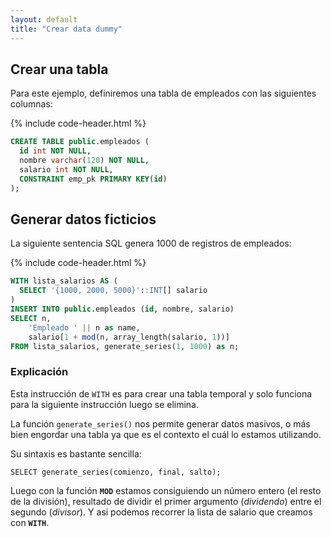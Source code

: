 ```yaml
---
layout: default
title: "Crear data dummy"
---
```


## Crear una tabla

Para este ejemplo, definiremos una tabla de empleados con las siguientes columnas:  

{% include code-header.html %}
```sql
CREATE TABLE public.empleados (
  id int NOT NULL,
  nombre varchar(120) NOT NULL,
  salario int NOT NULL,
  CONSTRAINT emp_pk PRIMARY KEY(id)
);
```

## Generar datos ficticios

La siguiente sentencia SQL genera 1000 de registros de empleados:  

{% include code-header.html %}
```sql
WITH lista_salarios AS (
  SELECT '{1000, 2000, 5000}'::INT[] salario
)
INSERT INTO public.empleados (id, nombre, salario)
SELECT n, 
	'Empleado ' || n as name, 
	salario[1 + mod(n, array_length(salario, 1))]
FROM lista_salarios, generate_series(1, 1000) as n;
```

### Explicación

Esta instrucción de `WITH` es para crear una tabla temporal y solo funciona para la siguiente instrucción luego se elimina.

La función `generate_series()` nos permite generar datos masivos, o más bien engordar una tabla ya que es el contexto el cuál lo estamos utilizando.

Su sintaxis es bastante sencilla:  

```psql
SELECT generate_series(comienzo, final, salto);
```

Luego con la función **`MOD`** estamos consiguiendo un número entero (el resto de la división), resultado de dividir el primer argumento (*dividendo*) entre el segundo (*divisor*). Y asi podemos recorrer la lista de salario que creamos con **`WITH`**.
